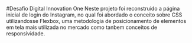 #Desafio Digital Innovation One
Neste projeto foi reconstruido a página inicial de login do Instagram, no qual foi abordado o conceito sobre CSS utilizandosse Flexbox, uma metodologia de posicionamento de elementos em tela mais utilizada no mercado como tanbem conceitos de responsividade.